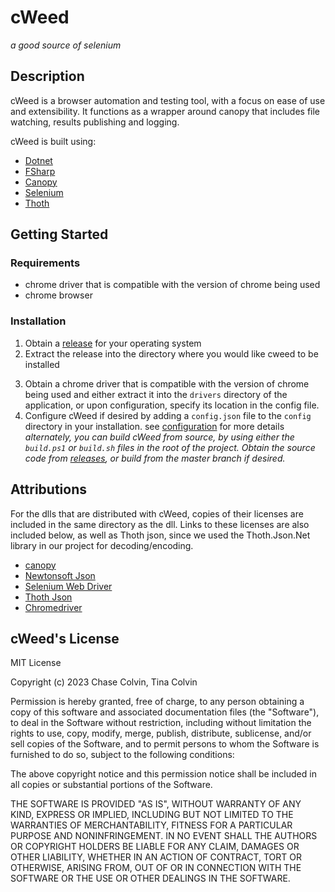 # cWeed

*a good source of selenium* 

## Description

cWeed is a browser automation and testing tool, with a focus on ease of use and extensibility. It functions as a wrapper around canopy that includes file watching, results publishing and logging. 

cWeed is built using:
- [Dotnet](https://dotnet.microsoft.com/en-us/download/dotnet)
- [FSharp](https://fsharp.org/) 
- [Canopy](https://github.com/lefthandedgoat/canopy)
- [Selenium](https://www.selenium.dev/) 
- [Thoth](https://thoth-org.github.io/Thoth.Json/)

 ## Getting Started 

 ### Requirements 

 - chrome driver that is compatible with the version of chrome being used 
 - chrome browser 

 ### Installation

<!-- TODO: Link to latest release here -->
1. Obtain a [release]() for your operating system
2. Extract the release into the directory where you would like cweed to be 
installed
<!-- TODO: Link to Configuration page -->
3. Obtain a chrome driver that is compatible with the version of chrome being used and 
either extract it into the `drivers` directory of the application, or upon configuration, 
specify its location in the config file.
4. Configure cWeed if desired by adding a `config.json` file to the `config`
directory in your installation. see [configuration]() for more details
*alternately, you can build cWeed from source, by using either the `build.ps1` or 
`build.sh` files in the root of the project. Obtain the source code from [releases](),
or build from the master branch if desired.*

## Attributions 

For the dlls that are distributed with cWeed, copies of their licenses are included 
in the same directory as the dll. Links to these licenses are also included 
below, as well as Thoth json, since we used the Thoth.Json.Net library in our project 
for decoding/encoding.  

* [canopy](https://github.com/lefthandedgoat/canopy/blob/master/LICENSE.md)
* [Newtonsoft Json](https://github.com/JamesNK/Newtonsoft.Json/blob/master/LICENSE.md) 
* [Selenium Web Driver](https://github.com/SeleniumHQ/selenium/blob/trunk/LICENSE)
* [Thoth Json](https://github.com/thoth-org/Thoth.Json.Net/blob/main/LICENSE.md)
* [Chromedriver]()

## cWeed's License

MIT License

Copyright (c) 2023 Chase Colvin, Tina Colvin

Permission is hereby granted, free of charge, to any person obtaining a copy
of this software and associated documentation files (the "Software"), to deal
in the Software without restriction, including without limitation the rights
to use, copy, modify, merge, publish, distribute, sublicense, and/or sell
copies of the Software, and to permit persons to whom the Software is
furnished to do so, subject to the following conditions:

The above copyright notice and this permission notice shall be included in all
copies or substantial portions of the Software.

THE SOFTWARE IS PROVIDED "AS IS", WITHOUT WARRANTY OF ANY KIND, EXPRESS OR
IMPLIED, INCLUDING BUT NOT LIMITED TO THE WARRANTIES OF MERCHANTABILITY,
FITNESS FOR A PARTICULAR PURPOSE AND NONINFRINGEMENT. IN NO EVENT SHALL THE
AUTHORS OR COPYRIGHT HOLDERS BE LIABLE FOR ANY CLAIM, DAMAGES OR OTHER
LIABILITY, WHETHER IN AN ACTION OF CONTRACT, TORT OR OTHERWISE, ARISING FROM,
OUT OF OR IN CONNECTION WITH THE SOFTWARE OR THE USE OR OTHER DEALINGS IN THE
SOFTWARE.